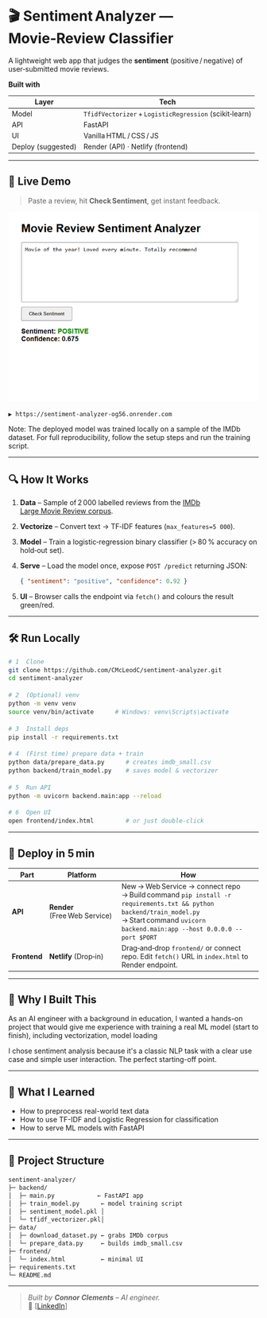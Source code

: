 # 🎬 Sentiment Analyzer — Movie‑Review Classifier

A lightweight web app that judges the **sentiment** (positive / negative) of user‑submitted movie reviews.

**Built with**

| Layer | Tech |
|-------|------|
| Model | `TfidfVectorizer` + `LogisticRegression` (scikit‑learn) |
| API   | FastAPI |
| UI    | Vanilla HTML / CSS / JS |
| Deploy (suggested) | Render (API) · Netlify (frontend) |

---

## 🚀 Live Demo

> Paste a review, hit **Check Sentiment**, get instant feedback.

![Screenshot](screenshots/demo.png)
 
`▶️ https://sentiment-analyzer-og56.onrender.com`

Note: The deployed model was trained locally on a sample of the IMDb dataset.
For full reproducibility, follow the setup steps and run the training script.

---

## 🔍 How It Works

1. **Data** – Sample of 2 000 labelled reviews from the [IMDb Large Movie Review corpus](http://ai.stanford.edu/~amaas/data/sentiment/).  
2. **Vectorize** – Convert text → TF‑IDF features (`max_features=5 000`).  
3. **Model** – Train a logistic‑regression binary classifier (> 80 % accuracy on hold‑out set).  
4. **Serve** – Load the model once, expose `POST /predict` returning JSON:  

   ```json
   { "sentiment": "positive", "confidence": 0.92 }
   ```
5. **UI** – Browser calls the endpoint via `fetch()` and colours the result green/red.

---

## 🛠️ Run Locally

```bash
# 1  Clone
git clone https://github.com/CMcLeodC/sentiment-analyzer.git
cd sentiment-analyzer

# 2  (Optional) venv
python -m venv venv
source venv/bin/activate      # Windows: venv\Scripts\activate

# 3  Install deps
pip install -r requirements.txt

# 4  (First time) prepare data + train
python data/prepare_data.py      # creates imdb_small.csv
python backend/train_model.py    # saves model & vectorizer

# 5  Run API
python -m uvicorn backend.main:app --reload

# 6  Open UI
open frontend/index.html         # or just double‑click
```

---

## 🚀 Deploy in 5 min

| Part | Platform | How |
|------|----------|-----|
| **API** | **Render** (Free Web Service) | New → Web Service → connect repo → Build command `pip install -r requirements.txt && python backend/train_model.py` → Start command `uvicorn backend.main:app --host 0.0.0.0 --port $PORT` |
| **Frontend** | **Netlify** (Drop‑in) | Drag‑and‑drop `frontend/` or connect repo. Edit `fetch()` URL in `index.html` to Render endpoint. |

---

## 🧭 Why I Built This

As an AI engineer with a background in education, I wanted a hands-on project that would give me experience with training a real ML model (start to finish), including vectorization, model loading

I chose sentiment analysis because it's a classic NLP task with a clear use case and simple user interaction. The perfect starting-off point.

---

## 🧠 What I Learned

- How to preprocess real-world text data
- How to use TF-IDF and Logistic Regression for classification
- How to serve ML models with FastAPI

---

## 📂 Project Structure

```
sentiment-analyzer/
├─ backend/
│  ├─ main.py            ← FastAPI app
│  ├─ train_model.py      ← model training script
│  ├─ sentiment_model.pkl │
│  └─ tfidf_vectorizer.pkl│
├─ data/
│  ├─ download_dataset.py ← grabs IMDb corpus
│  └─ prepare_data.py     ← builds imdb_small.csv
├─ frontend/
│  └─ index.html          ← minimal UI
├─ requirements.txt
└─ README.md
```

---


> _Built by **Connor Clements** – AI engineer._  
> 🔗 [[LinkedIn](https://www.linkedin.com/in/connor-andrew-clements/)]
